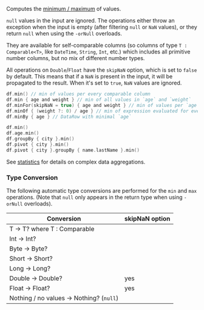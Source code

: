 [//]: # (title: min / max)

<!---IMPORT org.jetbrains.kotlinx.dataframe.samples.api.Analyze-->

Computes the [minimum / maximum](https://en.wikipedia.org/wiki/Maximum_and_minimum) of values.

`null` values in the input are ignored.
The operations either throw an exception when the input is empty (after filtering `null` or `NaN` values),
or they return `null` when using the `-orNull` overloads.

They are available for self-comparable columns
(so columns of type `T : Comparable<T>`, like `DateTime`, `String`, `Int`, etc.)
which includes all primitive number columns, but no mix of different number types.

All operations on `Double`/`Float` have the `skipNaN` option, which is
set to `false` by default. This means that if a `NaN` is present in the input, it will be propagated to the result.
When it's set to `true`, `NaN` values are ignored.

<!---FUN minmaxModes-->

```kotlin
df.min() // min of values per every comparable column
df.min { age and weight } // min of all values in `age` and `weight`
df.minFor(skipNaN = true) { age and weight } // min of values per `age` and `weight` separately
df.minOf { (weight ?: 0) / age } // min of expression evaluated for every row
df.minBy { age } // DataRow with minimal `age`
```

<!---END-->

<!---FUN minmaxAggregations-->

```kotlin
df.min()
df.age.min()
df.groupBy { city }.min()
df.pivot { city }.min()
df.pivot { city }.groupBy { name.lastName }.min()
```

<!---END-->

See [statistics](summaryStatistics.md#groupby-statistics) for details on complex data aggregations.

### Type Conversion

The following automatic type conversions are performed for the `min` and `max` operations.
(Note that `null` only appears in the return type when using `-orNull` overloads).

| Conversion                               | skipNaN option |
|------------------------------------------|----------------|
| T -> T? where T : Comparable<T>          |                |
| Int -> Int?                              |                |
| Byte -> Byte?                            |                |
| Short -> Short?                          |                |
| Long -> Long?                            |                |
| Double -> Double?                        | yes            |
| Float -> Float?                          | yes            |
| Nothing / no values -> Nothing? (`null`) |                |
